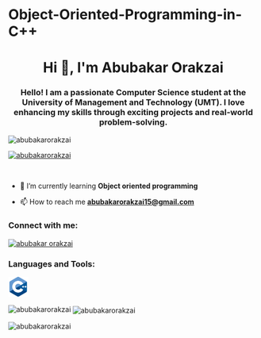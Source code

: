 # Object-Oriented-Programming-in-C++
<h1 align="center">Hi 👋, I'm Abubakar Orakzai</h1>
<h3 align="center">Hello! I am a passionate Computer Science student at the University of Management and Technology (UMT). I love enhancing my skills through exciting projects and real-world problem-solving.</h3>

<p align="left"> <img src="https://komarev.com/ghpvc/?username=abubakarorakzai&label=Profile%20views&color=0e75b6&style=flat" alt="abubakarorakzai" /> </p>

<p align="left"> <a href="https://github.com/ryo-ma/github-profile-trophy"><img src="https://github-profile-trophy.vercel.app/?username=abubakarorakzai" alt="abubakarorakzai" /></a> </p>

<p align="left"> <a href="https://twitter.com/" target="blank"><img src="https://img.shields.io/twitter/follow/?logo=twitter&style=for-the-badge" alt="" /></a> </p>

- 🌱 I’m currently learning **Object oriented programming**

- 📫 How to reach me **abubakarorakzai15@gmail.com**

<h3 align="left">Connect with me:</h3>
<p align="left">
<a href="https://linkedin.com/in/abubakar orakzai" target="blank"><img align="center" src="https://raw.githubusercontent.com/rahuldkjain/github-profile-readme-generator/master/src/images/icons/Social/linked-in-alt.svg" alt="abubakar orakzai" height="30" width="40" /></a>
</p>

<h3 align="left">Languages and Tools:</h3>
<p align="left"> <a href="https://www.w3schools.com/cpp/" target="_blank" rel="noreferrer"> <img src="https://raw.githubusercontent.com/devicons/devicon/master/icons/cplusplus/cplusplus-original.svg" alt="cplusplus" width="40" height="40"/> </a> </p>

<p><img align="left" src="https://github-readme-stats.vercel.app/api/top-langs?username=abubakarorakzai&show_icons=true&locale=en&layout=compact" alt="abubakarorakzai" /></p>

<p>&nbsp;<img align="center" src="https://github-readme-stats.vercel.app/api?username=abubakarorakzai&show_icons=true&locale=en" alt="abubakarorakzai" /></p>

<p><img align="center" src="https://github-readme-streak-stats.herokuapp.com/?user=abubakarorakzai&" alt="abubakarorakzai" /></p>
